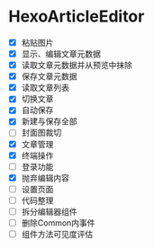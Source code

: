 # HexoArticleEditor
- [x] 粘贴图片
- [x] 显示、编辑文章元数据
- [x] 读取文章元数据并从预览中抹除
- [x] 保存文章元数据
- [x] 读取文章列表
- [x] 切换文章
- [x] 自动保存
- [x] 新建与保存全部
- [ ] 封面图裁切
- [x] 文章管理
- [x] 终端操作
- [ ] 登录功能
- [x] 抛弃编辑内容
- [ ] 设置页面
- [ ] 代码整理
- [ ] 拆分编辑器组件
- [ ] 删除Common内事件
- [ ] 组件方法可见度评估